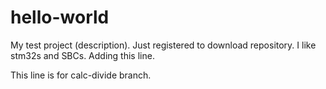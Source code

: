 # hello-world
My test project (description).
Just registered to download repository.
I like stm32s and SBCs.
Adding this line.

This line is for calc-divide branch.
